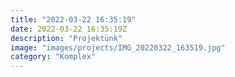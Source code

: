 ```yaml
---
title: "2022-03-22 16:35:19"
date: 2022-03-22 16:35:19Z
description: "Projektünk"
image: "images/projects/IMG_20220322_163519.jpg"
category: "Komplex"
---
```

